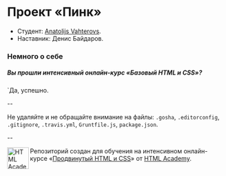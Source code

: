 # Проект «Пинк»

* Студент: [Anatolijs Vahterovs](https://htmlacademy.ru/profile/id97423).
* Наставник: Денис Байдаров.

### Немного о себе

##### Вы прошли интенсивный онлайн-курс «Базовый HTML и CSS»?
`Да, успешно.

--

Не удаляйте и не обращайте внимание на файлы: `.gosha`, `.editorconfig`, `.gitignore`, `.travis.yml`, `Gruntfile.js`, `package.json`.

--

<a href="https://htmlacademy.ru/advanced_intensive"><img align="left" width="50" height="50" title="HTML Academy" src="https://htmlacademy.ru/static/img/logo-github.svg"></a>

Репозиторий создан для обучения на интенсивном онлайн-курсе «[Продвинутый HTML и CSS](https://htmlacademy.ru/advanced_intensive)» от [HTML Academy](https://htmlacademy.ru).
